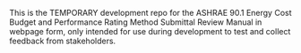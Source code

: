 This is the TEMPORARY development repo for the ASHRAE 90.1 Energy Cost Budget and Performance Rating Method Submittal Review Manual in webpage form, only intended for use during development to test and collect feedback from stakeholders.
